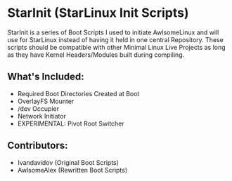 # StarInit (StarLinux Init Scripts)
StarInit is a series of Boot Scripts I used to initiate AwlsomeLinux and will use for StarLinux instead of having it held in one central Repository. These scripts should be compatible with other Minimal Linux Live Projects as long as they have Kernel Headers/Modules built during compiling.

## What's Included:
* Required Boot Directories Created at Boot
* OverlayFS Mounter
* /dev Occupier
* Network Initiator
* EXPERIMENTAL: Pivot Root Switcher

## Contributors:
* Ivandavidov (Original Boot Scripts)
* AwlsomeAlex (Rewritten Boot Scripts)

